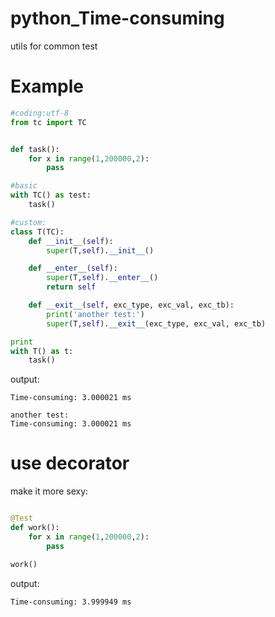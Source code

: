 python_Time-consuming
=====================

utils for common test

Example
========
```python
#coding:utf-8
from tc import TC


def task():
    for x in range(1,200000,2):
        pass

#basic
with TC() as test:
    task()

#custom:
class T(TC):
    def __init__(self):
        super(T,self).__init__()

    def __enter__(self):
        super(T,self).__enter__()
        return self

    def __exit__(self, exc_type, exc_val, exc_tb):
        print('another test:')
        super(T,self).__exit__(exc_type, exc_val, exc_tb)

print
with T() as t:
    task()
```

output:
```shell
Time-consuming: 3.000021 ms

another test:
Time-consuming: 3.000021 ms
```

use decorator
===
make it more sexy:
```python

@Test
def work():
    for x in range(1,200000,2):
        pass

work()
```

output:
```shell
Time-consuming: 3.999949 ms
```
